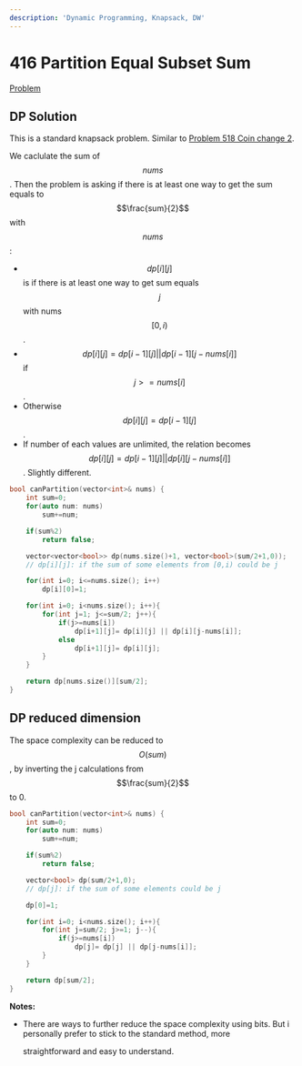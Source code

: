 ```yaml
---
description: 'Dynamic Programming, Knapsack, DW'
---
```


# 416 Partition Equal Subset Sum

[Problem](https://leetcode.com/problems/partition-equal-subset-sum/)

## DP Solution

This is a standard knapsack problem. Similar to [Problem 518 Coin change 2](https://leetcode.com/problems/coin-change-2/).

We caclulate the sum of $$nums$$. Then the problem is asking if there is at least one way to get the sum equals to $$\frac{sum}{2}$$ with $$nums$$:

* $$dp[i][j]$$ is if there is at least one way to get sum equals $$j$$ with nums $$[0,i)$$.
* $$dp[i][j]=dp[i-1][j] || dp[i-1][j-nums[i]]$$ if $$j>=nums[i]$$.
* Otherwise $$dp[i][j]=dp[i-1][j]$$.
* If number of each values are unlimited, the relation becomes $$dp[i][j]=dp[i-1][j] || dp[i][j-nums[i]]$$. Slightly different.

```cpp
bool canPartition(vector<int>& nums) {
    int sum=0;
    for(auto num: nums)
        sum+=num;

    if(sum%2)
        return false;

    vector<vector<bool>> dp(nums.size()+1, vector<bool>(sum/2+1,0));
    // dp[i][j]: if the sum of some elements from [0,i) could be j

    for(int i=0; i<=nums.size(); i++)
        dp[i][0]=1;

    for(int i=0; i<nums.size(); i++){
        for(int j=1; j<=sum/2; j++){
            if(j>=nums[i])
                dp[i+1][j]= dp[i][j] || dp[i][j-nums[i]];
            else
                dp[i+1][j]= dp[i][j];
        }
    }

    return dp[nums.size()][sum/2];
}
```

## DP reduced dimension

The space complexity can be reduced to $$O(sum)$$, by inverting the j calculations from $$\frac{sum}{2}$$ to 0.

```cpp
bool canPartition(vector<int>& nums) {
    int sum=0;
    for(auto num: nums)
        sum+=num;

    if(sum%2)
        return false;

    vector<bool> dp(sum/2+1,0);
    // dp[j]: if the sum of some elements could be j

    dp[0]=1;

    for(int i=0; i<nums.size(); i++){
        for(int j=sum/2; j>=1; j--){
            if(j>=nums[i])
                dp[j]= dp[j] || dp[j-nums[i]];
        }
    }

    return dp[sum/2];
}
```

**Notes:**

* There are ways to further reduce the space complexity using bits. But i personally prefer to stick to the standard method, more

  straightforward and easy to understand.


